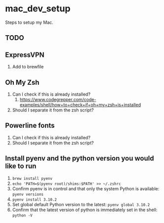# mac_dev_setup
Steps to setup my Mac.

## TODO

## ExpressVPN
1. Add to brewfile

## Oh My Zsh
1. Can I check if this is already installed?
    1. https://www.codegrepper.com/code-examples/shell/how+to+check+if+oh+my+zsh+is+installed
1. Should I separate it from the zsh script?

## Powerline fonts
1. Can I check if this is already installed?
1. Should I separate it from the zsh script?

## Install pyenv and the python version you would like to run

1. `brew install pyenv`
1. `echo 'PATH=$(pyenv root)/shims:$PATH' >> ~/.zshrc`
1. Confirm pyenv is in control and that only the system Python is available: `pyenv versions`
1. `pyenv install 3.10.2`
1. Set global default Python version to the latest: `pyenv global 3.10.2`
1. Confirm that the latest version of python is immediately set in the shell: `python -V`
